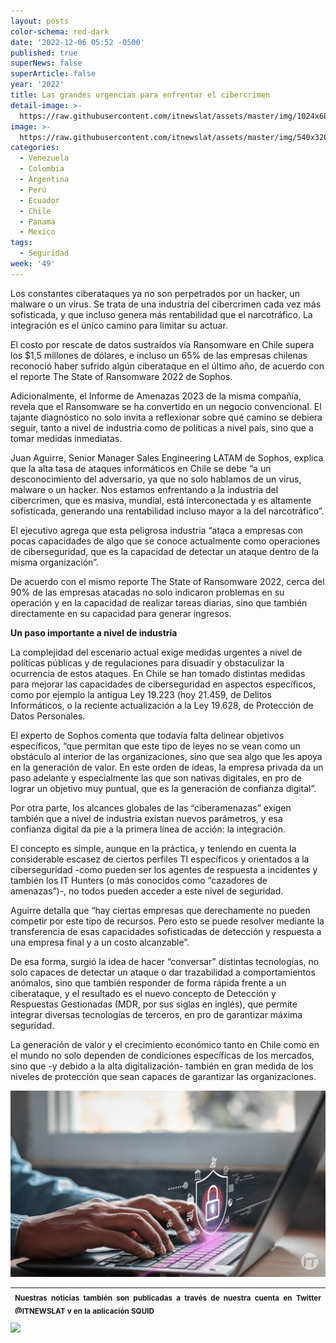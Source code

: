 ```yaml
---
layout: posts
color-schema: red-dark
date: '2022-12-06 05:52 -0500'
published: true
superNews: false
superArticle: false
year: '2022'
title: Las grandes urgencias para enfrentar el cibercrimen
detail-image: >-
  https://raw.githubusercontent.com/itnewslat/assets/master/img/1024x680/laptop-con-candado-g.jpg
image: >-
  https://raw.githubusercontent.com/itnewslat/assets/master/img/540x320/laptop-con-candado-p.jpg
categories:
  - Venezuela
  - Colombia
  - Argentina
  - Perú
  - Ecuador
  - Chile
  - Panama
  - Mexico
tags:
  - Seguridad
week: '49'
---
```

Los constantes ciberataques ya no son perpetrados por un hacker, un malware o un virus. Se trata de una industria del cibercrimen cada vez más sofisticada, y que incluso genera más rentabilidad que el narcotráfico. La integración es el único camino para limitar su actuar.
 
El costo por rescate de datos sustraídos vía Ransomware en Chile supera los $1,5 millones de dólares, e incluso un 65% de las empresas chilenas reconoció haber sufrido algún ciberataque en el último año, de acuerdo con el reporte The State of Ransomware 2022 de Sophos.
 
Adicionalmente, el Informe de Amenazas 2023 de la misma compañía, revela que el Ransomware se ha convertido en un negocio convencional. El tajante diagnóstico no solo invita a reflexionar sobre qué camino se debiera seguir, tanto a nivel de industria como de políticas a nivel país, sino que a tomar medidas inmediatas.
 
Juan Aguirre, Senior Manager Sales Engineering LATAM de Sophos, explica que la alta tasa de ataques informáticos en Chile se debe “a un desconocimiento del adversario, ya que no solo hablamos de un virus, malware o un hacker. Nos estamos enfrentando a la industria del cibercrimen, que es masiva, mundial, está interconectada y es altamente sofisticada, generando una rentabilidad incluso mayor a la del narcotráfico”.
 
El ejecutivo agrega que esta peligrosa industria “ataca a empresas con pocas capacidades de algo que se conoce actualmente como operaciones de ciberseguridad, que es la capacidad de detectar un ataque dentro de la misma organización”.
 
De acuerdo con el mismo reporte The State of Ransomware 2022, cerca del 90% de las empresas atacadas no solo indicaron problemas en su operación y en la capacidad de realizar tareas diarias, sino que también directamente en su capacidad para generar ingresos.
 
**Un paso importante a nivel de industria**
 
La complejidad del escenario actual exige medidas urgentes a nivel de políticas públicas y de regulaciones para disuadir y obstaculizar la ocurrencia de estos ataques. En Chile se han tomado distintas medidas para mejorar las capacidades de ciberseguridad en aspectos específicos, como por ejemplo la antigua Ley 19.223 (hoy 21.459, de Delitos Informáticos, o la reciente actualización a la Ley 19.628, de Protección de Datos Personales.
 
El experto de Sophos comenta que todavía falta delinear objetivos específicos, “que permitan que este tipo de leyes no se vean como un obstáculo al interior de las organizaciones, sino que sea algo que les apoya en la generación de valor. En este orden de ideas, la empresa privada da un paso adelante y especialmente las que son nativas digitales, en pro de lograr un objetivo muy puntual, que es la generación de confianza digital”.
 
Por otra parte, los alcances globales de las “ciberamenazas” exigen también que a nivel de industria existan nuevos parámetros, y esa confianza digital da pie a la primera línea de acción: la integración.
 
El concepto es simple, aunque en la práctica, y teniendo en cuenta la considerable escasez de ciertos perfiles TI específicos y orientados a la ciberseguridad -como pueden ser los agentes de respuesta a incidentes y también los IT Hunters (o más conocidos como “cazadores de amenazas”)-, no todos pueden acceder a este nivel de seguridad.
 
Aguirre detalla que “hay ciertas empresas que derechamente no pueden competir por este tipo de recursos. Pero esto se puede resolver mediante la transferencia de esas capacidades sofisticadas de detección y respuesta a una empresa final y a un costo alcanzable”.
 
De esa forma, surgió la idea de hacer “conversar” distintas tecnologías, no solo capaces de detectar un ataque o dar trazabilidad a comportamientos anómalos, sino que también responder de forma rápida frente a un ciberataque, y el resultado es el nuevo concepto de Detección y Respuestas Gestionadas (MDR, por sus siglas en inglés), que permite integrar diversas tecnologías de terceros, en pro de garantizar máxima seguridad.
 
La generación de valor y el crecimiento económico tanto en Chile como en el mundo no solo dependen de condiciones específicas de los mercados, sino que -y debido a la alta digitalización- también en gran medida de los niveles de protección que sean capaces de garantizar las organizaciones.

![](https://raw.githubusercontent.com/itnewslat/assets/master/img/540x320/laptop-con-candado-p.jpg)

<table style="height: 42px;" width="569">
<tbody>
<tr>
<td style="text-align: justify;"><sub><strong>Nuestras noticias también son publicadas a través de nuestra cuenta en Twitter <a href="https://twitter.com/itnewslat?lang=es">@ITNEWSLAT</a> y en la aplicación <a href="https://squidapp.co/en/">SQUID</a></strong></sub></td>
</tr>
</tbody>
</table>

<img src="https://tracker.metricool.com/c3po.jpg?hash=56f88a41e39ab42c063cc51676587a04"/>